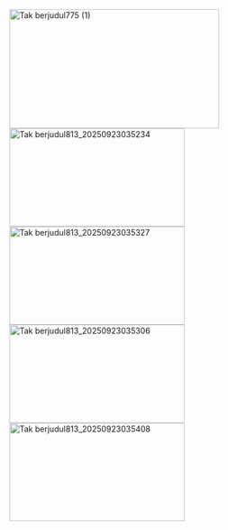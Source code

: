 <img width="372" height="211" alt="Tak berjudul775 (1)" src="https://github.com/user-attachments/assets/58b2e55c-151f-4044-af92-7d0120517f1a" />
<img width="311" height="174" alt="Tak berjudul813_20250923035234" src="https://github.com/user-attachments/assets/36ff3d43-3181-4a92-a0f5-583649d532b4" />
<img width="311" height="174" alt="Tak berjudul813_20250923035327" src="https://github.com/user-attachments/assets/c006c3d6-cdc7-4b96-af5c-624763ab7e41" />
<img width="311" height="174" alt="Tak berjudul813_20250923035306" src="https://github.com/user-attachments/assets/75405d7a-5023-452c-9d48-3ad4b3540453" />
<img width="311" height="174" alt="Tak berjudul813_20250923035408" src="https://github.com/user-attachments/assets/4f11db74-69be-47a3-8e6b-c795b759de6d" />
